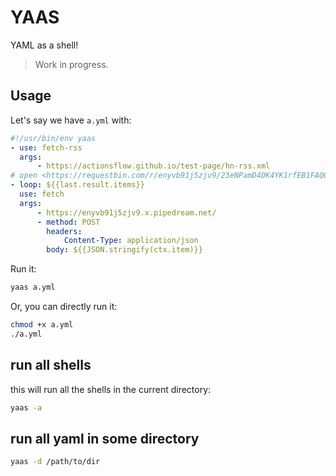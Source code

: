 # YAAS

YAML as a shell!

> Work in progress.

## Usage

Let's say we have `a.yml` with:

```yaml
#!/usr/bin/env yaas
- use: fetch-rss
  args:
      - https://actionsflow.github.io/test-page/hn-rss.xml
# open <https://requestbin.com/r/enyvb91j5zjv9/23eNPamD4DK4YK1rfEB1FAQOKIj> see
- loop: ${{last.result.items}}
  use: fetch
  args:
      - https://enyvb91j5zjv9.x.pipedream.net/
      - method: POST
        headers:
            Content-Type: application/json
        body: ${{JSON.stringify(ctx.item)}}
```

Run it:

```bash
yaas a.yml
```

Or, you can directly run it:

```bash
chmod +x a.yml
./a.yml
```

## run all shells

this will run all the shells in the current directory:

```bash
yaas -a
```

## run all yaml in some directory

```bash
yaas -d /path/to/dir
```

##
